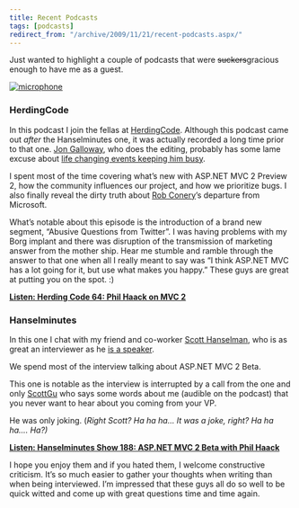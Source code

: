 ```yaml
---
title: Recent Podcasts
tags: [podcasts]
redirect_from: "/archive/2009/11/21/recent-podcasts.aspx/"
---
```


Just wanted to highlight a couple of podcasts that were
~~suckers~~gracious enough to have me as a guest.

[![microphone](https://haacked.com/images/haacked_com/WindowsLiveWriter/RecentPodcasts_12E66/microphone_3.jpg "microphone")](http://www.sxc.hu/photo/1188223 "Microphone with filter - by kpeterson")

### HerdingCode

In this podcast I join the fellas at
[HerdingCode](http://herdingcode.com/ "HerdingCode"). Although this
podcast came out *after* the Hanselminutes one, it was actually recorded
a long time prior to that one. [Jon
Galloway](http://weblogs.asp.net/jgalloway "Jon Galloway's Blog"), who
does the editing, probably has some lame excuse about [life changing
events keeping him
busy](http://www.hanselman.com/blog/OurLittleTeamIsGrowingWelcomeToJonGallowayAndPeteBrown.aspx "Life changing events").

I spent most of the time covering what’s new with ASP.NET MVC 2 Preview
2, how the community influences our project, and how we prioritize bugs.
I also finally reveal the dirty truth about [Rob
Conery](http://blog.wekeroad.com/ "Rob Conery's Blog")’s departure from
Microsoft.

What’s notable about this episode is the introduction of a brand new
segment, “Abusive Questions from Twitter”. I was having problems with my
Borg implant and there was disruption of the transmission of marketing
answer from the mother ship. Hear me stumble and ramble through the
answer to that one when all I really meant to say was “I think ASP.NET
MVC has a lot going for it, but use what makes you happy.” These guys
are great at putting you on the spot. :)

[**Listen: Herding Code 64: Phil Haack on MVC
2**](http://herdingcode.com/?p=222 "Herding Code 64")

### Hanselminutes

In this one I chat with my friend and co-worker [Scott
Hanselman](http://hanselman.com/blog/ "Scott Hanselman's blog"), who is
as great an interviewer as he [is a
speaker](http://microsoftpdc.com/Sessions/FT59 "ASP.NET MVC 2: Ninjas Still on Fire Black Belt Tips").

We spend most of the interview talking about ASP.NET MVC 2 Beta.

This one is notable as the interview is interrupted by a call from the
one and only
[ScottGu](http://weblogs.asp.net/scottgu "Scott Guthrie's Blog") who
says some words about me (audible on the podcast) that you never want to
hear about you coming from your VP.

He was only joking. (*Right Scott? Ha ha ha… It was a joke, right? Ha ha
ha…. Ha?)*

[**Listen: Hanselminutes Show 188: ASP.NET MVC 2 Beta with Phil
Haack**](http://hanselminutes.com/default.aspx?showID=206 "Hanselminutes show 188")

I hope you enjoy them and if you hated them, I welcome constructive
criticism. It’s so much easier to gather your thoughts when writing than
when being interviewed. I’m impressed that these guys all do so well to
be quick witted and come up with great questions time and time again.

